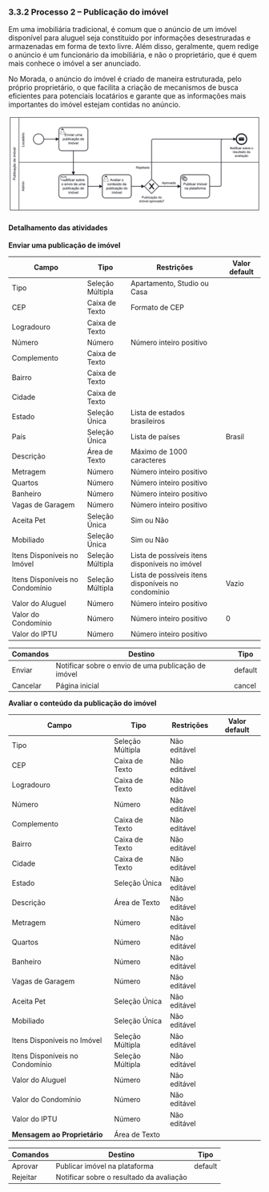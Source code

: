 ### 3.3.2 Processo 2 – Publicação do imóvel

Em uma imobiliária tradicional, é comum que o anúncio de um imóvel disponível para aluguel seja constituído por informações desestruradas e armazenadas em forma de texto livre. Além disso, geralmente, quem redige o anúncio é um funcionário da imobiliária, e não o proprietário, que é quem mais conhece o imóvel a ser anunciado.

No Morada, o anúncio do imóvel é criado de maneira estruturada, pelo próprio proprietário, o que facilita a criação de mecanismos de busca eficientes para potenciais locatários e garante que as informações mais importantes do imóvel estejam contidas no anúncio.

![Processo 2 - Publicação de imóvel](images/processo-2.png "Modelo BPMN do Processo 2.")

#### Detalhamento das atividades

**Enviar uma publicação de imóvel**

| Campo                           | Tipo             | Restrições                                         | Valor default |
| ------------------------------- | ---------------- | -------------------------------------------------- | ------------- |
| Tipo                            | Seleção Múltipla | Apartamento, Studio ou Casa                        |               |
| CEP                             | Caixa de Texto   | Formato de CEP                                     |               |
| Logradouro                      | Caixa de Texto   |                                                    |               |
| Número                          | Número           | Número inteiro positivo                            |               |
| Complemento                     | Caixa de Texto   |                                                    |               |
| Bairro                          | Caixa de Texto   |                                                    |               |
| Cidade                          | Caixa de Texto   |                                                    |               |
| Estado                          | Seleção Única    | Lista de estados brasileiros                       |               |
| País                            | Seleção Única    | Lista de países                                    | Brasil        |
| Descrição                       | Área de Texto    | Máximo de 1000 caracteres                          |               |
| Metragem                        | Número           | Número inteiro positivo                            |               |
| Quartos                         | Número           | Número inteiro positivo                            |               |
| Banheiro                        | Número           | Número inteiro positivo                            |               |
| Vagas de Garagem                | Número           | Número inteiro positivo                            |               |
| Aceita Pet                      | Seleção Única    | Sim ou Não                                         |               |
| Mobiliado                       | Seleção Única    | Sim ou Não                                         |               |
| Itens Disponíveis no Imóvel     | Seleção Múltipla | Lista de possíveis itens disponíveis no imóvel     |               |
| Itens Disponíveis no Condomínio | Seleção Múltipla | Lista de possíveis itens disponíveis no condomínio | Vazio         |
| Valor do Aluguel                | Número           | Número inteiro positivo                            |               |
| Valor do Condomínio             | Número           | Número inteiro positivo                            | 0             |
| Valor do IPTU                   | Número           | Número inteiro positivo                            |               |

| Comandos | Destino                                             | Tipo    |
| -------- | --------------------------------------------------- | ------- |
| Enviar   | Notificar sobre o envio de uma publicação de imóvel | default |
| Cancelar | Página inicial                                      | cancel  |

**Avaliar o conteúdo da publicação do imóvel**

| Campo                           | Tipo             | Restrições   | Valor default |
| ------------------------------- | ---------------- | ------------ | ------------- |
| Tipo                            | Seleção Múltipla | Não editável |               |
| CEP                             | Caixa de Texto   | Não editável |               |
| Logradouro                      | Caixa de Texto   | Não editável |               |
| Número                          | Número           | Não editável |               |
| Complemento                     | Caixa de Texto   | Não editável |               |
| Bairro                          | Caixa de Texto   | Não editável |               |
| Cidade                          | Caixa de Texto   | Não editável |               |
| Estado                          | Seleção Única    | Não editável |               |
| Descrição                       | Área de Texto    | Não editável |               |
| Metragem                        | Número           | Não editável |               |
| Quartos                         | Número           | Não editável |               |
| Banheiro                        | Número           | Não editável |               |
| Vagas de Garagem                | Número           | Não editável |               |
| Aceita Pet                      | Seleção Única    | Não editável |               |
| Mobiliado                       | Seleção Única    | Não editável |               |
| Itens Disponíveis no Imóvel     | Seleção Múltipla | Não editável |               |
| Itens Disponíveis no Condomínio | Seleção Múltipla | Não editável |               |
| Valor do Aluguel                | Número           | Não editável |               |
| Valor do Condomínio             | Número           | Não editável |               |
| Valor do IPTU                   | Número           | Não editável |               |
| **Mensagem ao Proprietário**    | Área de Texto    |              |               |

| Comandos | Destino                                  | Tipo    |
| -------- | ---------------------------------------- | ------- |
| Aprovar  | Publicar imóvel na plataforma            | default |
| Rejeitar | Notificar sobre o resultado da avaliação |         |
